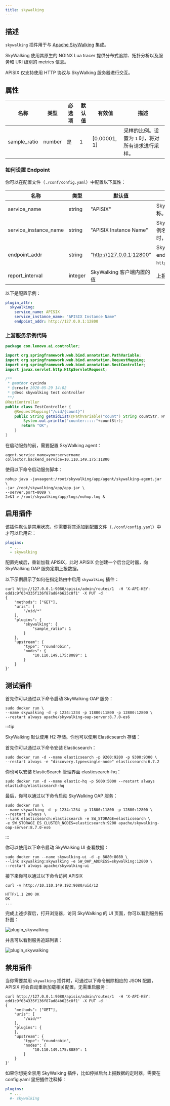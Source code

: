 ```yaml
---
title: skywalking
---
```


<!--
#
# Licensed to the Apache Software Foundation (ASF) under one or more
# contributor license agreements.  See the NOTICE file distributed with
# this work for additional information regarding copyright ownership.
# The ASF licenses this file to You under the Apache License, Version 2.0
# (the "License"); you may not use this file except in compliance with
# the License.  You may obtain a copy of the License at
#
#     http://www.apache.org/licenses/LICENSE-2.0
#
# Unless required by applicable law or agreed to in writing, software
# distributed under the License is distributed on an "AS IS" BASIS,
# WITHOUT WARRANTIES OR CONDITIONS OF ANY KIND, either express or implied.
# See the License for the specific language governing permissions and
# limitations under the License.
#
-->

## 描述

`skywalking` 插件用于与 [Apache SkyWalking](https://github.com/apache/skywalking) 集成。

SkyWalking 使用其原生的 NGINX Lua tracer 提供分布式追踪、拓扑分析以及服务和 URI 级别的 metrics 信息。

APISIX 仅支持使用 HTTP 协议与 SkyWalking 服务器进行交互。

## 属性

| 名称         | 类型    | 必选项 | 默认值  | 有效值       | 描述                                                  |
| ------------ | ------ | ------ | ------ | ------------ | ----------------------------------------------------- |
| sample_ratio | number | 是     | 1      | [0.00001, 1] | 采样的比例。设置为 `1` 时，将对所有请求进行采样。         |

### 如何设置 Endpoint

你可以在配置文件（`./conf/config.yaml`）中配置以下属性：

| 名称                   | 类型    | 默认值                    | 描述                                                               |
| --------------------- | ------- | ------------------------ | ------------------------------------------------------------------ |
| service_name          | string  |  "APISIX"                | SkyWalking 上报的服务名称。                                         |
| service_instance_name | string  | "APISIX Instance Name"   | SkyWalking 上报的服务实例名。设置为 `$hostname` 时，将获取本机主机名。 |
| endpoint_addr         | string  | "http://127.0.0.1:12800" | SkyWalking 的 HTTP endpoint 地址，例如：`http://127.0.0.1:12800`。  |
| report_interval       | integer | SkyWalking 客户端内置的值 | 上报间隔时间，单位是秒。                                             |

以下是配置示例：

```yaml title="./conf/config.yaml"
plugin_attr:
  skywalking:
    service_name: APISIX
    service_instance_name: "APISIX Instance Name"
    endpoint_addr: http://127.0.0.1:12800
```

### 上游服务示例代码

```java title="Java with Spring Boot"
package com.lenovo.ai.controller;

import org.springframework.web.bind.annotation.PathVariable;
import org.springframework.web.bind.annotation.RequestMapping;
import org.springframework.web.bind.annotation.RestController;
import javax.servlet.http.HttpServletRequest;

/**
 * @author cyxinda
 * @create 2020-05-29 14:02
 * @desc skywalking test controller
 **/
@RestController
public class TestController {
    @RequestMapping("/uid/{count}")
    public String getUidList(@PathVariable("count") String countStr, HttpServletRequest request) {
        System.out.println("counter:::::"+countStr);
       return "OK";
    }
}

```

在启动服务的前，需要配置 SkyWalking agent：

```shell title="agent/config/agent.config"
agent.service_name=yourservername
collector.backend_service=10.110.149.175:11800
```

使用以下命令启动服务脚本：

```shell
nohup java -javaagent:/root/skywalking/app/agent/skywalking-agent.jar \
-jar /root/skywalking/app/app.jar \
--server.port=8089 \
2>&1 > /root/skywalking/app/logs/nohup.log &
```

## 启用插件

该插件默认是禁用状态，你需要将其添加到配置文件（`./conf/config.yaml`）中才可以启用它：

```yaml title="./conf/config.yaml"
plugins:
  - ...
  - skywalking
```

配置完成后，重新加载 APISIX，此时 APISIX 会创建一个后台定时器，向 SkyWalking OAP 服务定期上报数据。

以下示例展示了如何在指定路由中启用 `skywalking` 插件：

```shell
curl http://127.0.0.1:9080/apisix/admin/routes/1  -H 'X-API-KEY: edd1c9f034335f136f87ad84b625c8f1' -X PUT -d '
{
    "methods": ["GET"],
    "uris": [
        "/uid/*"
    ],
    "plugins": {
        "skywalking": {
            "sample_ratio": 1
        }
    },
    "upstream": {
        "type": "roundrobin",
        "nodes": {
            "10.110.149.175:8089": 1
        }
    }
}'
```

<!-- 你也可以通过 web 界面来完成上面的操作，先增加一个 route，然后在插件页面中添加 SkyWalking 插件：

![plugin_skywalking](../../../assets/images/plugin/skywalking-1.png) -->

## 测试插件

首先你可以通过以下命令启动 SkyWalking OAP 服务：

```shell
sudo docker run \
--name skywalking -d -p 1234:1234 -p 11800:11800 -p 12800:12800 \
--restart always apache/skywalking-oap-server:8.7.0-es6
```

:::tip

SkyWalking 默认使用 H2 存储。你也可以使用 Elasticsearch 存储：

首先你可以通过以下命令安装 Elasticsearch：

```shell
sudo docker run -d --name elasticsearch -p 9200:9200 -p 9300:9300 \
--restart always -e "discovery.type=single-node" elasticsearch:6.7.2
```

你也可以安装 ElasticSearch 管理界面 elasticsearch-hq：

 ```shell
sudo docker run -d --name elastic-hq -p 5000:5000 --restart always elastichq/elasticsearch-hq
```

最后，你可以通过以下命令启动 SkyWalking OAP 服务：

```shell
sudo docker run \
--name skywalking -d -p 1234:1234 -p 11800:11800 -p 12800:12800 \
--restart always \
--link elasticsearch:elasticsearch -e SW_STORAGE=elasticsearch \
-e SW_STORAGE_ES_CLUSTER_NODES=elasticsearch:9200 apache/skywalking-oap-server:8.7.0-es6
```

:::

你可以使用以下命令启动 SkyWalking UI 查看数据：

```shell
sudo docker run --name skywalking-ui -d -p 8080:8080 \
--link skywalking:skywalking -e SW_OAP_ADDRESS=skywalking:12800 \
--restart always apache/skywalking-ui
```

接下来你可以通过以下命令访问 APISIX

```shell
curl -v http://10.110.149.192:9080/uid/12
```

```
HTTP/1.1 200 OK
OK
...
```

完成上述步骤后，打开浏览器，访问 SkyWalking 的 UI 页面，你可以看到服务拓扑图：

![plugin_skywalking](../../../assets/images/plugin/skywalking-4.png)

并且可以看到服务追踪列表：

![plugin_skywalking](../../../assets/images/plugin/skywalking-5.png)

## 禁用插件

当你需要禁用 `skywalking` 插件时，可通过以下命令删除相应的 JSON 配置，APISIX 将会自动重新加载相关配置，无需重启服务：

```shell
curl http://127.0.0.1:9080/apisix/admin/routes/1  -H 'X-API-KEY: edd1c9f034335f136f87ad84b625c8f1' -X PUT -d '
{
    "methods": ["GET"],
    "uris": [
        "/uid/*"
    ],
    "plugins": {
    },
    "upstream": {
        "type": "roundrobin",
        "nodes": {
            "10.110.149.175:8089": 1
        }
    }
}'
```

如果你想完全禁用 SkyWalking 插件，比如停掉后台上报数据的定时器，需要在 config.yaml 里把插件注释掉：

```yaml title="./conf/config.yaml"
plugins:
  - ... 
  #- skywalking
```
